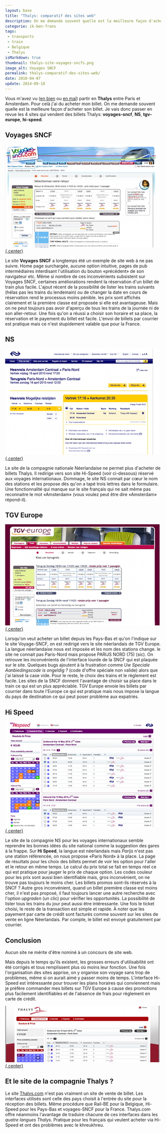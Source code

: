 ```yaml
---
layout: base
title: "Thalys: comparatif des sites web"
description: On me demande souvent quelle est la meilleure façon d'acheter son billet. Je vais donc passer en revue les 4 sites qui vendent des billets Thalys.
categorie: ik-ben-frans
tags:
 - transports
 - train
 - Belgique
 - Thalys
isMarkdown: true
thumbnail: thalys-site-voyages-sncfs.png
image_alt: Voyages SNCF
permalink: thalys-comparatif-des-sites-web/
date: 2010-04-07
update: 2014-09-10
---
```


Vous m'avez vu ([en bien](/tintin-conduit-le-thalys) ou [en mal](/le-thalys-a-moins-grande-vitesse)) partir en **Thalys** entre Paris et Amsterdam. Pour celà j'ai du acheter mon billet. On me demande souvent quelle est la meilleure façon d'acheter son billet. Je vais donc passer en revue les 4 sites qui vendent des billets Thalys: **voyages-sncf**, **NS**, **tgv-europe**, **hi-speed**.

## Voyages SNCF
[![capture d'écran Voyages SNCF](thalys-site-voyages-sncfs.png){.center}](thalys-site-voyages-sncf.png)

Le site **Voyages SNCF** a longtemps été un exemple de site web à ne pas suivre. Home page surchargée, aucune option intuitive, pages de pub intermédiaires interdisant l'utilisation du bouton «précédent» de son navigateur etc. Même si nombre de ces inconvénients subsistent sur Voyages SNCF, certaines améliorations rendent la réservation d'un billet de train plus facile. L'ajout récent de la possibilité de lister les trains suivants (hélas pas les trains du lendemain) ou de changer la date en cours de réservation rend le processus moins pénible. les prix sont affichés clairement et la première classe est proposée si elle est avantageuse. Mais on ne peut toujours pas avoir d'aperçu de tous les trains de la journée ni de son aller-retour. Une fois qu'on a réussi a choisir son horaire et sa place, la réservation et le payement du billet est facile. L'envoi de billets par courrier est pratique mais ce n'est stupidement valable que pour la France.

## NS
[![capture d'écran NS](thalys-site-nss.png){.center}](thalys-site-ns.png)

Le site de la compagnie nationale Néerlandaise ne permet plus d'acheter de billets Thalys. Il redirige vers son site Hi-Speed (voir ci-dessous) réservé aux voyages internationaux. Dommage, le site NS connait par cœur le nom des stations et les propose dès qu'on a tapé trois lettres dans le formulaire. Une fonctionnalité qui manque sur le site français qui ne sait même pas reconnaitre le mot «Amsterdam» (vous voulez peut être dire «Amsterdam» répond-il).

## TGV Europe
[![capture d'écran Voyages SNCF](thalys-site-tgv-europes.png){.center}](thalys-site-tgv-europe.png)

Lorsqu'on veut acheter un billet depuis les Pays-Bas et qu'on l'indique sur le site Voyage-SNCF, on est redirigé vers le site néerlandais de TGV Europe. La langue néerlandaise nous est imposée et les nom des stations change. le site ne connait pas Paris-Nord mais propose PARIJS NORD (75) (sic). On retrouve les inconvénients de l'interface lourde de la SNCF qui est plaquée sur le site. Quelques bugs ajoutent à la frustration comme *Uw Speciale Aanbiedingscode is ongeldig ?* (code d'offre spéciale non valide) alors que j'ai laissé la case vide. Pour le reste, le choix des trains et le règlement est facile. Les sites de la SNCF donnent l'avantage de choisir sa place dans le train ce qui est un plus appréciable. TGV Europe envoie les billets par courrier dans toute l'Europe ce qui est pratique mais nous impose la langue du pays de destination ce qui peut poser problème aux expatriés.

## Hi Speed
[![capture d'écran Hi Speed](thalys-site-hi-speeds.png){.center}](thalys-site-hi-speed.png)

Le site de la compagnie NS pour les voyages internationaux semble reprendre les bonnes idées du site national comme la suggestion des gares à la frappe. Sur **Hi Speed**, la langue est néerlandais mais *Parijs* n'est pas une station référencée, on nous propose «Paris Nord» à la place. La page de résultats pour les choix des billets permet de voir les option pour l'aller et le retour en même temps. Le calcul du prix total se fait en temps réel ce qui est pratique pour jauger le prix de chaque option. Les codes couleur pour les prix sont aussi bien identifiable mais, gros inconvénient, on ne trouve pas toujours le moins cher. Les billets promos sont-ils réservés à la SNCF ? Autre gros inconvénient, quand un billet première classe est moins cher, il n'est pas proposé, il faut toujours lancer une autre recherche avec l'option *upgraden* (un clic) pour vérifier les opportunités. La possibilité de lister tous les trains du jour peut aussi être intéressante. Une fois le ticket choisi, le reste de la transaction est simple et rapide. À noter que les payement par carte de crédit sont facturés comme souvent sur les sites de vente en ligne Néerlandais. Par compte, le billet est envoyé gratuitement par courrier.

## Conclusion
Aucun site ne mérite d'être nominé à un concours de site web.

Mais depuis le temps qu'ils existent, les grosses erreurs d'utilisabilité ont été corrigés et tous remplissent plus où moins leur fonction. Une fois l'organisation des sites apprise, on y organise son voyage sans trop de problèmes, même si on aurait aimé y passer moins de temps. L'interface Hi-Speed est intéressante pour trouver les plans horaires qui conviennent mais je préfère commander mes billets sur TGV Europe à cause des promotions plus facilement identifiables et de l'absence de frais pour règlement en carte de crédit.

[![capture d'écran site Thalys](thalys-site-thalyss.png){.center}](thalys-site-thalys.png)


## Et le site de la compagnie Thalys ?
Le site [Thalys.com](http://www.thalys.com/) n'est pas vraiment un site de vente de billet. Les interfaces utilisés sont celle des pays choisit à l'entrée du site pour la réception des billets. Même procédure que Rail-BE pour la Belgique, Hi-Speed pour les Pays-Bas et voyages-SNCF pour la France. Thalys.com offre néanmoins l'avantage de traduire chacune de ces interfaces dans les *quatre langues Thalys*. Pratique pour les français qui veulent acheter via Hi-Speed et ont des problèmes avec le khreukhreu.
